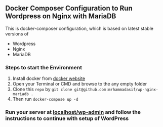 ## Docker Composer Configuration to Run Wordpress on Nginx with MariaDB

This is docker-composer configuration, which is based on latest stable versions of

- Wordpress
- Nginx
- MariaDB


### Steps to start the Environment

1. Install docker from [docker website](https://www.docker.com/get-docker)
2. Open your Terminal or CMD and browse to the any empty folder
3. Clone this `repo` by `git clone git@github.com:mrhammadasif/wp-nginx-mariadb .`
4. Then run `docker-compose up -d`

### Run your server at [localhost/wp-admin](http://localhost/wp-admin) and follow the instructions to continue with setup of WordPress
